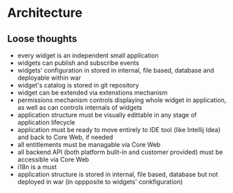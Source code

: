 # Architecture

## Loose thoughts

- every widget is an independent small application
- widgets can publish and subscribe events
- widgets' configuration in stored in internal, file based, database and deployable within war
- widget's catalog is stored in git repository
- widget can be extended via extenstions mechanism
- permissions mechanism controls displaying whole widget in application, as well as can controls internals of widgets
- application structure must be visually edittable in any stage of application lifecycle
- application must be ready to move entirely to IDE tool (like Intellij Idea) and back to Core Web, if needed
- all entitlements must be managable via Core Web
- all backend API (both platform bulit-in and customer provided) must be accessible via Core Web
- i18n is a must
- application structure is stored in internal, file based, database but not deployed in war (in oppposite to widgets' conkfiguration)